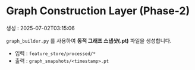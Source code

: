 
# Graph Construction Layer (Phase-2)

생성 : 2025-07-02T03:15:06

`graph_builder.py` 를 사용하여 **동적 그래프 스냅샷(.pt)** 파일을 생성합니다.
- 입력 : `feature_store/processed/*`
- 출력 : `graph_snapshots/<timestamp>.pt`
